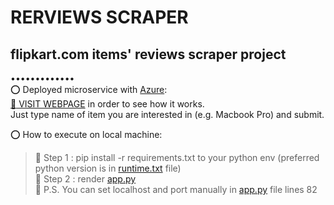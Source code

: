 # RERVIEWS SCRAPER
## flipkart.com items' reviews scraper project
•••••••••••••  
:o: Deployed microservice with [Azure](https://azure.microsoft.com/):  
[:radio_button: VISIT WEBPAGE](https://proj-reviews-scraper.azurewebsites.net) in order to see how it works.  
Just type name of item you are interested in (e.g. Macbook Pro) and submit.

:o: How to execute on local machine:
> :small_blue_diamond: Step 1 : pip install -r requirements.txt to your python env (preferred python version is in [runtime.txt](https://github.com/aziart/proj-reviews-scraper/blob/main/runtime.txt) file)  
> :small_blue_diamond: Step 2 : render [app.py](https://github.com/aziart/proj-reviews-scraper/blob/main/app.py)  
> :small_orange_diamond: P.S. You can set localhost and port manually in [app.py](https://github.com/aziart/proj-reviews-scraper/blob/main/app.py) file lines 82  
